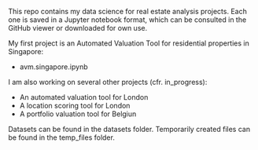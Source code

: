 This repo contains my data science for real estate analysis projects. Each one is saved in a Jupyter notebook format, which can be consulted in the GitHub viewer or downloaded for own use.

My first project is an Automated Valuation Tool for residential properties in Singapore:
- avm.singapore.ipynb

I am also working on several other projects (cfr. in_progress):
- An automated valuation tool for London
- A location scoring tool for London
- A portfolio valuation tool for Belgiun

Datasets can be found in the datasets folder. Temporarily created files can be found in the temp_files folder.

